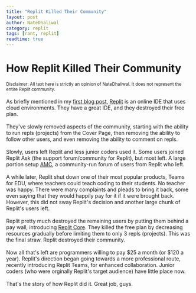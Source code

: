 ```yaml
---
title: "Replit Killed Their Community"
layout: post
author: NateDhaliwal
category: replit
tags: [rant, replit]
readtime: true
---
```


# How Replit Killed Their Community

<sub>Disclaimer: All text here is strictly an opinion of NateDhaliwal. It does not represent the entire Replit community.</sub>
<br><br>
As briefly mentioned in my [first blog post](/NateDhaliwal-s-Blog/2024/12/13/My-First-Post.html), [Replit](https://replit.com) is an online IDE that uses cloud environments. They have a great IDE, and they destroyed their free plan.
<br><br>
They've slowly removed aspects of the community, starting with the ability to run repls (projects) from the Cover Page, then removing the ability to follow other users, and even removing the ability to comment on repls.
<br><br>
Slowly, users left Replit and less junior coders used it. Some users joined Replit Ask (the support forum/community for Replit), but most left. A large portion setup [AMC](https://amcforum.wiki), a community-run forum of users from Replit who left.
<br><br>
A while later, Replit shut down one of their most popular products, Teams for EDU, where teachers could teach coding to their students. No teacher was happy. There were many complaints and pleads to bring it back, some even saying that they would happily pay for it if it were brought back. However, this did not sway Replit's decision and another large chunk of Replit's users left.
<br><br>
Replit pretty much destroyed the remaining users by putting them behind a pay wall, introducing [Replit Core](https://replit.com/replit-core). They killed the free plan by decreasing resources gradually before limiting them to only 3 repls (projects). This was the final straw. Replit destroyed their community.
<br><br>
Now all that's left are programmers willing to pay $25 a month (or $120 a year). Replit's direction began going towards a more professional route, recently introducing Replit Teams, for enhanced collaboration. Junior coders (who were orginally Replit's target audience) have little place now.
<br><br>
That's the story of how Replit did it. Great job, guys.
<!--
Note to self: add story about Replit removing free hosting above.
-->
